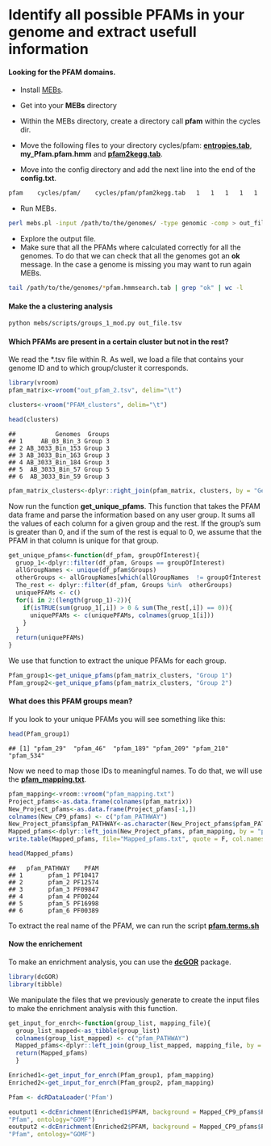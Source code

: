 Identify all possible PFAMs in your genome and extract usefull
information
================

#### Looking for the PFAM domains.

  - Install [MEBs](https://github.com/valdeanda/mebs).

  - Get into your **MEBs** directory

  - Within the MEBs directory, create a directory call **pfam** within
    the cycles dir.

  - Move the following files to your directory cycles/pfam:
    [**entropies.tab**](https://github.com/mirnavazquez/Find_all_pfams/blob/master/data/),
    **my\_Pfam.pfam.hmm** and
    [**pfam2kegg.tab**](https://github.com/mirnavazquez/Find_all_pfams/blob/master/data/).

  - Move into the config directory and add the next line into the end of
    the **config.txt**.

<!-- end list -->

``` bash
pfam    cycles/pfam/    cycles/pfam/pfam2kegg.tab   1   1   1   1   1   1   1   1
```

  - Run MEBs.

<!-- end list -->

``` bash
perl mebs.pl -input /path/to/the/genomes/ -type genomic -comp > out_file.tsv
```

  - Explore the output file.
  - Make sure that all the PFAMs where calculated correctly for all the
    genomes. To do that we can check that all the genomes got an **ok**
    message. In the case a genome is missing you may want to run again
    MEBs.

<!-- end list -->

``` bash
tail /path/to/the/genomes/*pfam.hmmsearch.tab | grep "ok" | wc -l
```

#### Make the a clustering analysis

``` bash
python mebs/scripts/groups_1_mod.py out_file.tsv
```

#### Which PFAMs are present in a certain cluster but not in the rest?

We read the \*.tsv file within R. As well, we load a file that contains
your genome ID and to which group/cluster it corresponds.

``` r
library(vroom)
pfam_matrix<-vroom("out_pfam_2.tsv", delim="\t")
```

``` r
clusters<-vroom("PFAM_clusters", delim="\t")
```

``` r
head(clusters)
```

    ##           Genomes  Groups
    ## 1     AB_03_Bin_3 Group 3
    ## 2 AB_3033_Bin_153 Group 3
    ## 3 AB_3033_Bin_163 Group 3
    ## 4 AB_3033_Bin_184 Group 3
    ## 5  AB_3033_Bin_57 Group 5
    ## 6  AB_3033_Bin_59 Group 3

``` r
pfam_matrix_clusters<-dplyr::right_join(pfam_matrix, clusters, by = "Genomes")
```

Now run the function **get\_unique\_pfams**. This function that takes
the PFAM data frame and parse the information based on any user group.
It sums all the values of each column for a given group and the rest. If
the group’s sum is greater than 0, and if the sum of the rest is equal
to 0, we assume that the PFAM in that column is unique for that group.

``` r
get_unique_pfams<-function(df_pfam, groupOfInterest){
  gruop_1<-dplyr::filter(df_pfam, Groups == groupOfInterest)
  allGroupNames <- unique(df_pfam$Groups)
  otherGroups <- allGroupNames[which(allGroupNames  != groupOfInterest )]
  The_rest <- dplyr::filter(df_pfam, Groups %in%  otherGroups)
  uniquePFAMs <- c()
  for(i in 2:(length(gruop_1)-2)){
    if(isTRUE(sum(gruop_1[,i]) > 0 & sum(The_rest[,i]) == 0)){
      uniquePFAMs <- c(uniquePFAMs, colnames(gruop_1[i]))
    }
  }
  return(uniquePFAMs)
}
```

We use that function to extract the unique PFAMs for each group.

``` r
Pfam_group1<-get_unique_pfams(pfam_matrix_clusters, "Group 1")
Pfam_group2<-get_unique_pfams(pfam_matrix_clusters, "Group 2")
```

#### What does this PFAM groups mean?

If you look to your unique PFAMs you will see something like this:

``` r
head(Pfam_group1)
```

    ## [1] "pfam_29"  "pfam_46"  "pfam_189" "pfam_209" "pfam_210" "pfam_534"

Now we need to map those IDs to meaningful names. To do that, we will
use the
[**pfam\_mapping.txt**](https://github.com/mirnavazquez/Find_all_pfams/blob/master/data/).

``` r
pfam_mapping<-vroom::vroom("pfam_mapping.txt")
Project_pfams<-as.data.frame(colnames(pfam_matrix))
New_Project_pfams<-as.data.frame(Project_pfams[-1,])
colnames(New_CP9_pfams) <- c("pfam_PATHWAY")
New_Project_pfams$pfam_PATHWAY<-as.character(New_Project_pfams$pfam_PATHWAY)
Mapped_pfams<-dplyr::left_join(New_Project_pfams, pfam_mapping, by = "pfam_PATHWAY")
write.table(Mapped_pfams, file="Mapped_pfams.txt", quote = F, col.names = T, row.names = F, sep = "\t")
```

``` r
head(Mapped_pfams)
```

    ##   pfam_PATHWAY    PFAM
    ## 1       pfam_1 PF10417
    ## 2       pfam_2 PF12574
    ## 3       pfam_3 PF09847
    ## 4       pfam_4 PF00244
    ## 5       pfam_5 PF16998
    ## 6       pfam_6 PF00389

To extract the real name of the PFAM, we can run the script
[**pfam.terms.sh**](https://github.com/mirnavazquez/Find_all_pfams/blob/master/bash/)

#### Now the enrichement

To make an enrichment analysis, you can use the
[**dcGOR**](https://journals.plos.org/ploscompbiol/article?id=10.1371/journal.pcbi.1003929)
package.

``` r
library(dcGOR)
library(tibble)
```

We manipulate the files that we previously generate to create the input
files to make the enrichment analysis with this function.

``` r
get_input_for_enrch<-function(group_list, mapping_file){
  group_list_mapped<-as_tibble(group_list)
  colnames(group_list_mapped) <- c("pfam_PATHWAY")
  Mapped_pfams<-dplyr::left_join(group_list_mapped, mapping_file, by = "pfam_PATHWAY")
  return(Mapped_pfams)
  }
```

``` r
Enriched1<-get_input_for_enrch(Pfam_group1, pfam_mapping)
Enriched2<-get_input_for_enrch(Pfam_group2, pfam_mapping)
```

``` r
Pfam <- dcRDataLoader('Pfam')
```

``` r
eoutput1 <-dcEnrichment(Enriched1$PFAM, background = Mapped_CP9_pfams$PFAM, domain = 
"Pfam", ontology="GOMF")
eoutput2 <-dcEnrichment(Enriched2$PFAM, background = Mapped_CP9_pfams$PFAM, domain = 
"Pfam", ontology="GOMF")
```
